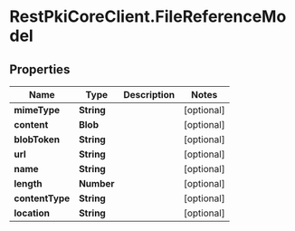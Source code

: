 # RestPkiCoreClient.FileReferenceModel

## Properties
Name | Type | Description | Notes
------------ | ------------- | ------------- | -------------
**mimeType** | **String** |  | [optional] 
**content** | **Blob** |  | [optional] 
**blobToken** | **String** |  | [optional] 
**url** | **String** |  | [optional] 
**name** | **String** |  | [optional] 
**length** | **Number** |  | [optional] 
**contentType** | **String** |  | [optional] 
**location** | **String** |  | [optional] 
